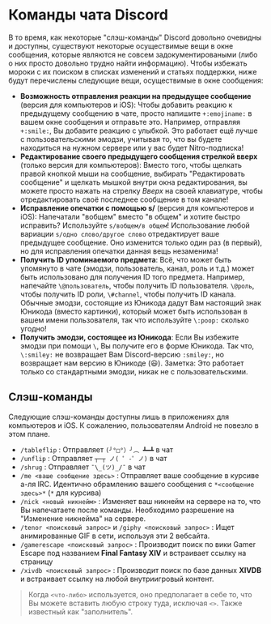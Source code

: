 <!-- TITLE: Команды чата -->
<!-- SUBTITLE: Описывает все доступные команды чата, даже те, что являются не очевидными/не задокументированными. -->

# Команды чата Discord
В то время, как некоторые "слэш-команды" Discord довольно очевидны и доступны, существуют некоторые осуществимые вещи в окне сообщения, которые являются не совсем задокументироваными (либо о них просто довольно трудно найти информацию). Чтобы избежать мороки с их поиском в списках изменений и статьях поддержки, ниже будут перечислены следующие вещи, осуществимые в окне сообщения:

* **Возможность отправления реакции на предыдущее сообщение** (версия для компьютеров и iOS): Чтобы добавить реакцию к предыдущему сообщению в чате, просто напишите `+:emojiname:` в вашем окне сообщения и отправьте это. Например, отправляя `+:smile:`, Вы добавите реакцию с улыбкой. Это работает ещё лучше с пользовательскими эмодзи, учитывая то, что вы будете находиться на нужном сервере или у вас будет Nitro-подписка!
* **Редактирование своего предыдущего сообщения стрелкой вверх** (только версия для компьютеров): Вместо того, чтобы щелкать правой кнопкой мыши на сообщение, выбирать "Редактировать сообщение" и щелкать мышкой внутри окна редактирования, вы можете просто нажать на стрелку *Вверх* на своей клавиатуре, чтобы отредактировать своё последнее сообщение в том канале!
* **Исправление опечатки с помощью s/** (версия для компьютеров и iOS): Напечатали "вобщем" вместо "в общем" и хотите быстро исправить? Используйте `s/вобщем/в общем`! Использование любой вариации `s/одно слово/другое слово` отредактирует ваше предыдущее сообщение. Оно изменится только один раз (в первый), но для исправления опечатки данная вещь незаменима!
* **Получить ID упоминаемого предмета**: Всё, что может быть упомянуто в чате (эмодзи, пользователь, канал, роль и т.д.) может быть использовано для получения ID того предмета. Например, напечайте `\@пользователь`, чтобы получить ID пользователя. `\@роль`, чтобы получить ID роли, `\#channel`, чтобы получить ID канала. Обычные эмодзи, состоящие из Юникода дадут Вам настоящий знак Юникода (вместо картинки), который может быть использован в вашем имени пользователя, так что используйте `\:poop:` сколько угодно!
* **Получить эмодзи, состоящее из Юникода**: Если Вы избежите эмодзи при помощи `\`, Вы получите его в форме Юникода. Так что, `\:smiley:` не возвращает Вам Discord-версию `:smiley:`, но возвращает нам версию в Юникоде (😃). Заметка: Это работает только со стандартными эмодзи, никак не с пользовательскими.

## Слэш-команды

Следующие слэш-команды доступны лишь в приложениях для компьютеров и iOS. К сожалению, пользователям Android не повезло в этом плане.

* `/tableflip` : Отправляет `(╯°□°）╯︵ ┻━┻` в чат
* `/unflip` : Отправляет `┬─┬﻿ ノ( ゜-゜ノ)` в чат
* `/shrug` : Отправляет `¯\_(ツ)_/¯` в чат
* `/me <ваше сообщение здесь>` : Отправляет ваше сообщение в курсиве а-ля IRC. Идентично обрамлению вашего сообщения с `*<сообщение здесь>*` (`*` для курсива)
* `/nick <новый никнейм>` : Изменяет ваш никнейм на сервере на то, что Вы напечатаете после команды. Необходимо разрешение на "Изменение никнейма" на сервере. 
* `/tenor <поисковый запрос>` и `/giphy <поисковый запрос>` : Ищет анимированные GIF в сети, используя эти 2 вебсайта.
* `/gamerescape <поисковый запрос>` : Производит поиск по вики Gamer Escape под названием **Final Fantasy XIV** и встраивает ссылку на страницу
* `/xivdb <поисковый запрос>` : Производит поиск по базе данных **XIVDB** и встраивает ссылку на любой внутриигровый контент.

> Когда `<что-либо>` используется, оно предполагает в себе то, что Вы можете вставить любую строку туда, исключая `<>`. Также известный как "заполнитель".